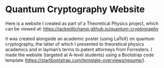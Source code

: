 # Quantum Cryptography Website

Here is a website I created as part of a Theoretical Physics project, which can be viewed at:
https://jackmillichamp.github.io/quantum-cryptography

It was created alongside an academic poster (using LaTeX) on quantum cryptography, the latter of which I presented to theoretical physics academics and in layman’s terms to patent attorneys from Forresters. I made the website (targeted at A-level students) using a Bootstrap code template (https://startbootstrap.com/template-overviews/resume/).
